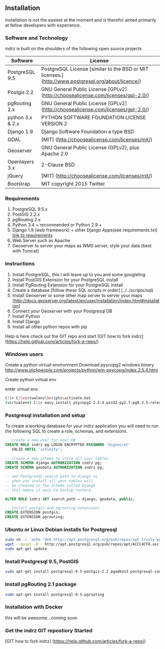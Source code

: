 ## Installation

Installation is not the easiest at the moment and is therefor aimed primarily at fellow developers with experience.

### Software and Technology

indrz is built on the shoulders of the following open source projects

Software      | License
------------- | -------------
PostgreSQL 9.5  | PostgreSQL License [similar to the BSD or MIT licenses.] (http://www.postgresql.org/about/licence/)
Postgis 2.2     | GNU General Public License [GPLv2] (http://choosealicense.com/licenses/gpl-2.0/)
pgRouting 2.x   | GNU General Public License [GPLv2] (http://choosealicense.com/licenses/gpl-2.0/)
python 3.x & 2.x    | PYTHON SOFTWARE FOUNDATION LICENSE VERSION 2
Django 1.9      | Django Software Foundation  a type BSD
GDAL            | [MIT] (http://choosealicense.com/licenses/mit/) 
Geoserver       | GNU General Public License (GPLv2), plus Apache 2.0
Openlayers 3.x  | 2-Clause BSD
jQuery          | [MIT] (http://choosealicense.com/licenses/mit/) 
Bootstrap       | MIT copyright 2015 Twitter



### Requirements

  1. PostgreSQL 9.5.x
  1. PostGIS 2.2.x
  1. pgRouting 2.x
  1. Python 3.4 + recommended or Python 2.9 +
  1. Django 1.9 (web framework) + other Django Apps(see requirements.txt) [link to requirements](requirements.txt)
  1. Web Server such as Apache
  1. Geoserver to server your maps as WMS server, style your data (best with Tomcat)

### Instructions

1. Install PostgreSQL, this I will leave up to you and some googleling
1. Install PostGIS Extension for your PostgreSQL install
1. Install PgRouting Extension for your PostgreSQL install
1. Create a database [follow these SQL scripts in order] (../../scripts/sql)
1. Install Geoserver or some other map server to server your maps [http://docs.geoserver.org/latest/en/user/installation/index.html#installation]
1. Connect your Geoserver with your Postgresql DB
1. Install Python
1. Install Django
1. Install all other python repos with pip

Help is here check out the GIT repo and start [GIT how to fork indrz] (https://help.github.com/articles/fork-a-repo/)


### Windows users


Create a python virtual environment
Download pyscopg2 windows binary http://www.stickpeople.com/projects/python/win-psycopg/index.2.5.4.html

Create python virtual env

enter virtual env

```bash
C:\> C:\virtualenv\Scripts\activate.bat 
(virtualenv) C:\> easy_install psycopg2-2.5.4.win32-py2.7-pg9.3.5-release.exe
```
### Postgresql installation and setup

To create a working database for your indrz application you will need to run 
the following SQL to create a role, schemas, and extensions.

```sql
-- create a new user for your DB
CREATE ROLE indrz-pg LOGIN ENCRYPTED PASSWORD 'bigsecret'
   VALID UNTIL 'infinity';
   
-- create a new schema to store all your tables
CREATE SCHEMA django AUTHORIZATION indrz-pg;
CREATE SCHEMA geodata AUTHORIZATION indrz-pg;

-- set PostgreSQL search path to django so
-- when you install all your tables will
-- be created in the schema called django
-- this makes it easy to backup restore 

ALTER ROLE indrz SET search_path = django, geodata, public;

-- install postgis and pgrouting extensions
CREATE EXTENSION postgis;
CREATE EXTENSION pgrouting;
```



### Ubuntu or Linux Debian installs for Postgresql
 
```bash
sudo sh -c 'echo "deb http://apt.postgresql.org/pub/repos/apt trusty-pgdg main" >> /etc/apt/sources.list'
wget --quiet -O - http://apt.postgresql.org/pub/repos/apt/ACCC4CF8.asc | sudo apt-key add -
sudo apt-get update
```

### Install Postgresql 9.5, PostGIS

```bash
sudo apt-get install postgresql-9.5-postgis-2.2 pgadmin3 postgresql-contrib-9.5
```

### Install pgRouting 2.1 package 

```bash
sudo apt-get install postgresql-9.5-pgrouting
```

### Installation with Docker

this will be awesome...coming soon


### Get the indrz GIT repostiory Started


[GIT how to fork indrz] (https://help.github.com/articles/fork-a-repo/)



